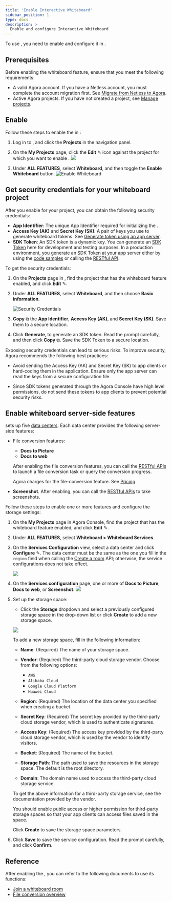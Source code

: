 ```yaml
---
title: 'Enable Interactive Whiteboard'
sidebar_position: 1
type: docs
description: >
  Enable and configure Interactive Whiteboard
---
```


To use <Vg k="WHITE" />, you need to enable and configure it in <Link to="{{Global.AGORA_CONSOLE_URL}}"><Vg k="CONSOLE" /></Link>.

## Prerequisites

Before enabling the whiteboard feature, ensure that you meet the following requirements:
- A valid Agora account. If you have a Netless account, you must complete the account migration first. See [Migrate from Netless to Agora](./develop/migration-guide).
- Active Agora projects. If you have not created a project, see [Manage projects](../get-started/manage-agora-account/#create-and-manage-projects).

## Enable <Vg k="WHITE" />

Follow these steps to enable the <Vg k="WHITE" /> in <Vg k="CONSOLE" />:

1. Log in to <Link to="{{Global.AGORA_CONSOLE_URL}}"><Vg k="CONSOLE" /></Link>, and click the **Projects** in the navigation panel.

2. On the **My Projects** page, click the **Edit** ✎ icon against the project for which you want to enable <Vg k="WHITE" />.
 ![](/images/common/console-configure-project.png)

3. Under **ALL FEATURES**, select **Whiteboard**, and then toggle the **Enable Whiteboard** button.
 ![Enable Whiteboard](/images/interactive-whiteboard/console-enable-whiteboard.png)

## Get security credentials for your whiteboard project

After you enable <Vg k="WHITE" /> for your project, you can obtain the following security credentials:

- **App Identifier**: The unique App Identifier required for initializing the <Vg k="WHITE_SDK" />.
- **Access Key (AK)** and **Secret Key (SK)**: A pair of keys you use to generate whiteboard tokens. See [Generate token using an app server](../develop/generate-token-app-server).
- **SDK Token**: An SDK token is a dynamic key. You can generate an [SDK Token](../develop/authentication-workflow) here for development and testing purposes. In a production environment, you generate an SDK Token at your app server either by using the [code samples](../develop/generate-token-app-server) or calling the [RESTful API](../develop/generate-token-rest).

To get the security credentials:

1. On the **Projects** page in <Vg k="CONSOLE" />, find the project that has the whiteboard feature enabled, and click **Edit** ✎.

1. Under **ALL FEATURES**, select **Whiteboard**, and then choose **Basic information**.

    ![Security Credentials](/images/interactive-whiteboard/console-security-credentials.png)

3. **Copy** ⧉ the **App Identifier**, **Access Key (AK)**, and **Secret Key (SK)**. Save them to a secure location.

4. Click **Generate**, to generate an SDK token. Read the prompt carefully, and then click **Copy** ⧉. Save the SDK Token to a secure location.
	
<Admonition type="caution">
Exposing security credentials can lead to serious risks. To improve security, Agora recommends the following best practices:

- Avoid sending the Access Key (AK) and Secret Key (SK) to app clients or hard-coding them in the application. Ensure only the app server can read the keys from a secure configuration file.

- Since SDK tokens generated through the Agora Console have high level permissions, do not send these tokens to app clients to prevent potential security risks.
</Admonition>

## Enable whiteboard server-side features

<Vg k="WHITE" /> sets up five [data centers](../reference/security#network-geofencing). Each data center provides the following server-side features: 

- File conversion features:
    - **Docs to Picture** 
    - **Docs to web**
    
    After enabling the file conversion features, you can call the [RESTful APIs](../reference/whiteboard-api/file-conversion) to launch a file conversion task or query the conversion progress.

    Agora charges for the file-conversion feature. See [Pricing](../overview/pricing).

- **Screenshot**. After enabling, you can call the [RESTful APIs](../reference/whiteboard-api/screenshots) to take screenshots.

Follow these steps to enable one or more features and configure the storage settings:

1. On the **My Projects** page in Agora Console, find the project that has the whiteboard feature enabled, and click **Edit** ✎.

2. Under **ALL FEATURES**, select **Whiteboard > Whiteboard Services**.

3. On the **Services Configuration** view, select a data center and click **Configure** ✎. The data center must be the same as the one you fill in the `region` field when calling the [Create a room](../reference/whiteboard-api/room-management#create-a-room-post) API; otherwise, the service configurations does not take effect.

    ![](/images/interactive-whiteboard/console-services-configuration.png)

4. On the **Services configuration** page, one or more of **Docs to Picture**, **Docs to web**, or **Screenshot**.
    ![](/images/interactive-whiteboard/console-configure-service.png)

5. Set up the storage space:
    - Click the **Storage** dropdown and select a previously configured storage space in the drop-down list or click **Create** to add a new storage space. 
    
    ![](/images/interactive-whiteboard/console-storage.png)

    To add a new storage space, fill in the following information:
    - **Name**: (Required) The name of your storage space.
    - **Vendor**: (Required) The third-party cloud storage vendor. Choose from the following options:
        - `AWS`
        - `Alibaba Cloud`
        - `Google Cloud Platform`
        - `Huawei Cloud`
        
    - **Region**: (Required) The location of the data center you specified when creating a bucket.
    - **Secret Key**: (Required) The secret key provided by the third-party cloud storage vendor, which is used to authenticate signatures.
    - **Access Key**: (Required) The access key provided by the third-party cloud storage vendor, which is used by the vendor to identify visitors.
    - **Bucket**: (Required) The name of the bucket.
    - **Storage Path**: The path used to save the resources in the storage space. The default is the root directory.
    - **Domain**: The domain name used to access the third-party cloud storage service.    
        
    To get the above information for a third-party storage service, see the documentation provided by the vendor.
        
    You should enable public access or higher permission for third-party storage spaces so that your app clients can access files saved in the space.

    Click **Create** to save the storage space parameters.

6. Click **Save** to save the service configuration. Read the prompt carefully, and click **Confirm**.

## Reference
After enabling the <Vg k="WHITE" />, you can refer to the following documents to use its functions:
- [Join a whiteboard room](../get-started/get-started-sdk)
- [File conversion overview](../reference/whiteboard-api/file-conversion)
